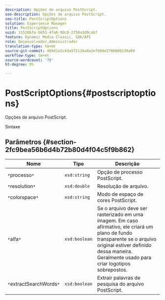 ```yaml
---
description: Opções de arquivo PostScript.
seo-description: Opções de arquivo PostScript.
seo-title: PostScriptOptions
solution: Experience Manager
title: PostScriptOptions
uuid: 31526bfe-b651-47a8-98c0-2750a3d9cabf
feature: Dynamic Media Classic, SDK/API
role: Desenvolvedor,Administrador
translation-type: tm+mt
source-git-commit: 469d1a5c43a972116a8a2efb0de5708800130a99
workflow-type: tm+mt
source-wordcount: '78'
ht-degree: 0%

---
```



# PostScriptOptions{#postscriptoptions}

Opções de arquivo PostScript.

Sintaxe

## Parâmetros {#section-2fc9bea56b6d4b72b80d4f04c5f9b862}

| Nome | Tipo | Descrição |
|---|---|---|
| `*`processo`*` | `xsd:string` | Opção de processo PostScript. |
| `*`resolution`*` | `xsd:double` | Resolução de arquivo. |
| `*`colorspace`*` | `xsd:string` | Modo de espaço de cores PostScript. |
| `*`alfa`*` | `xsd:boolean` | Se o arquivo deve ser rasterizado em uma imagem. Em caso afirmativo, ele criará um plano de fundo transparente se o arquivo original estiver definido dessa maneira. Geralmente usado para criar logotipos sobrepostos. |
| `*`extractSearchWords`*` | `xsd:boolean` | Extrair palavras de pesquisa do arquivo PostScript. |

